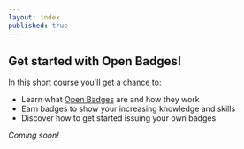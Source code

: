 ```yaml
---
layout: index
published: true
---
```


## Get started with Open Badges!

In this short course you'll get a chance to:

* Learn what [Open Badges](http://www.openbadges.org) are and how they work
* Earn badges to show your increasing knowledge and skills
* Discover how to get started issuing your own badges


*Coming soon!*